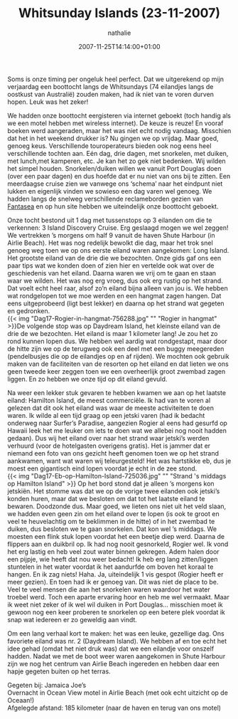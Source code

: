 ﻿---
title: Whitsunday  Islands (23-11-2007)
author: nathalie
type: post
date: 2007-11-25T14:14:00+01:00
url: /weblog/2007/11/25/whitsunday-islands-23-11-2007/
commentFolder: 2007-11-25-whitsunday-islands-23-11-2007
categories:
- Vakantie
tags:
- Australie
resources:
- src: Dag17-Rogier-in-hangmat-756288.jpg
  title: Rogier in hangmat
- src: Dag17-Eb-op-Hamilton-Island-725036.jpg
  title: Strand 's middags op Hamilton Island

---
Soms is onze timing per ongeluk heel perfect. Dat we uitgerekend op mijn verjaardag een boottocht langs de Whitsundays (74 eilandjes langs de oostkust van Australië) zouden maken, had ik niet van te voren durven hopen. Leuk was het zeker!  

We hadden onze boottocht eergisteren via internet geboekt (toch handig als we een motel hebben met wireless internet). De keuze is reuze! En vooraf boeken werd aangeraden, maar het was niet echt nodig vandaag. Misschien dat het in het weekend drukker is? Nu gingen we op vrijdag. Maar goed, genoeg keus. Verschillende touroperateurs bieden ook nog eens heel verschillende tochten aan. Eén dag, drie dagen, met snorkelen, met duiken, met lunch,met kamperen,  etc. Je kan het zo gek niet bedenken. Wij wilden het simpel houden. Snorkelen/duiken willen we vanuit Port Douglas doen (over een paar dagen) en dus hoefde dat er nu niet van ons bij te zitten. Een meerdaagse cruise zien we vanwege ons ‘schema’ naar het eindpunt niet lukken en eigenlijk vinden we sowieso een dag varen wel genoeg. We hadden langs de snelweg verschillende reclameborden gezien van [Fantasea](http://www.fantasea.com.au/islands/3_island_discovery.aspx) en op hun site hebben we uiteindelijk onze boottocht geboekt.  

Onze tocht bestond uit 1 dag met tussenstops op 3 eilanden om die te verkennen: 3 Island Discovery Cruise. Erg geslaagd mogen we wel zeggen! We vertrekken ’s morgens om half 9 vanuit de haven Shute Harbour (in Airlie Beach). Het was nog redelijk bewolkt die dag, maar het trok snel genoeg weg toen we op ons eerste eiland waren aangekomen: Long Island. Het grootste eiland van de drie die we bezochten. Onze gids gaf ons een paar tips wat we konden doen of zien hier en vertelde ook wat over de geschiedenis van het eiland. Daarna waren we vrij om te gaan en staan waar we wilden. Het was nog erg vroeg, dus ook erg rustig op het strand. Dat voelt echt heel raar, alsof zo’n eiland bijna alleen van jou is. We hebben wat rondgelopen tot we moe werden en een hangmat zagen hangen. Dat eens uitgeprobeerd  (ligt best lekker) en daarna op het strand wat gegeten en gedronken.  
{{< img "Dag17-Rogier-in-hangmat-756288.jpg" ""  "Rogier in hangmat" >}}De volgende stop was op Daydream Island, het kleinste eiland van de drie de we bezochten. Het eiland is maar 1 kilometer lang! Je zou het zo rond kunnen lopen dus. We hebben wel aardig wat rondgestapt, maar door de hitte zijn we op de terugweg ook een deel met een buggy meegereden (pendelbusjes die op de eilandjes op en af rijden). We mochten ook gebruik maken van de faciliteiten van de resorten op het eiland en dat lieten we ons geen tweede keer zeggen toen we een overheerlijk groot zwembad zagen liggen. En zo hebben we onze tijd op dit eiland gevuld.  

Na weer een lekker stuk gevaren te hebben kwamen we aan op het laatste eiland: Hamilton Island, de meest commerciële. Ik had van te voren al gelezen dat dit ook het eiland was waar de meeste activiteiten te doen waren. Ik wilde al een tijd graag op een jetski varen (had ik bedacht onderweg naar Surfer’s Paradise, aangezien Rogier al eens had gesurfd op Hawaii leek het me leuker om iets te doen wat we allebei nog nooit hadden gedaan). Dus wij het eiland over naar het strand waar jetski’s werden verhuurd (voor de hotelgasten overigens gratis). Het is jammer dat er niemand een foto van ons gezicht heeft genomen toen we op het strand aankwamen, want wat waren wij teleurgesteld! Het was hartstikke eb, dus je moest een gigantisch eind lopen voordat je echt in de zee stond.  
{{< img "Dag17-Eb-op-Hamilton-Island-725036.jpg" ""  "Strand 's middags op Hamilton Island" >}} Op het bord stond dat je alleen ’s morgens kon jetskiën. Het stomme was dat we op de vorige twee eilanden ook jetski’s konden huren, maar dat we besloten om dat tot het laatste eiland te bewaren. Doodzonde dus. Maar goed, we lieten ons niet uit het veld slaan, we hadden even geen zin om het eiland over te lopen (is ook te groot en veel te heuvelachtig om te beklimmen in de hitte) of in het zwembad te duiken, dus besloten we te gaan snorkelen. Dat kon wel ’s middags. We moesten een flink stuk lopen voordat het een beetje diep werd. Daarna de flippers aan en duikbril op. Ik had nog nooit gesnorkeld, Rogier wel. Ik vond het erg lastig en heb veel zout water binnen gekregen. Adem halen door een pijpje, wie heeft dat nou weer bedacht! Ik heb erg lang zitten/liggen stuntelen in het water voordat ik het aandurfde om boven het koraal te hangen. En ik zag niets! Haha. Ja, uiteindelijk 1 vis gespot (Rogier heeft er meer gezien). En toen had ik er genoeg van. Dit was niet de place to be. Veel te veel mensen die aan het snorkelen waren waardoor het water troebel werd. Toch een aparte ervaring hoor en heb me wel vermaakt. Maar ik weet niet zeker of ik wel wil duiken in Port Douglas… misschien moet ik gewoon nog een keer proberen te snorkelen op een betere plek voordat ik snap wat iedereen er zo geweldig aan vindt.  

Om een lang verhaal kort te maken: het was een leuke, gezellige dag. Ons favoriete eiland was nr. 2 (Daydream Island). We hebben af en toe echt het idee gehad (omdat het niet druk was) dat we een eilandje voor onszelf hadden. Nadat we met de boot weer waren aangekomen in Shute Harbour zijn we nog het centrum van Airlie Beach ingereden en hebben daar een hapje gegeten buiten op het terras.  

Gegeten bij: Jamaica Joe’s  
Overnacht in Ocean View motel in Airlie Beach (met ook echt uitzicht op de Oceaan!)  
Afgelegde afstand: 185 kilometer (naar de haven en terug van ons motel)
